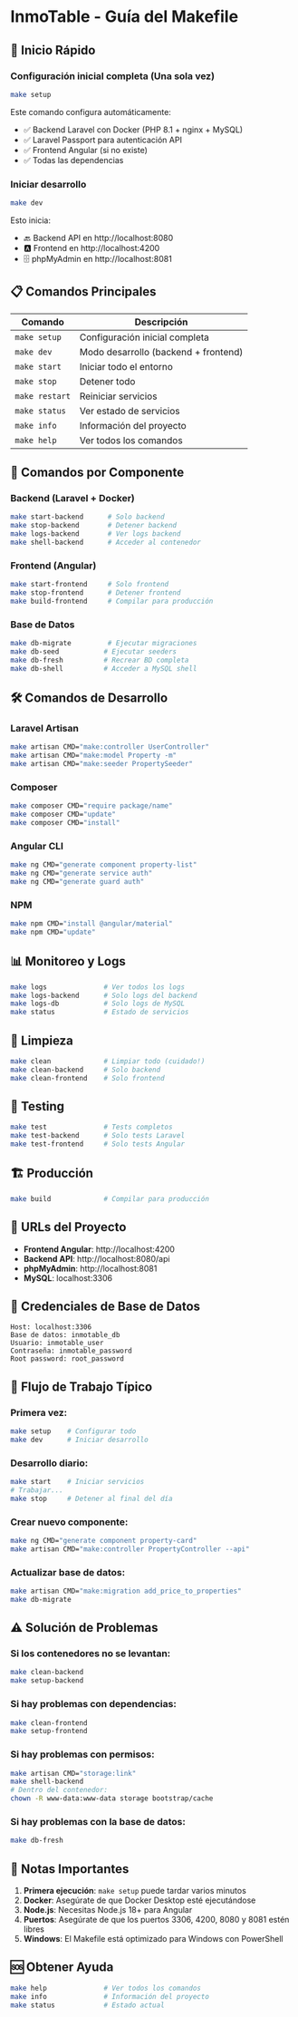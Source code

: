 # InmoTable - Guía del Makefile

## 🚀 Inicio Rápido

### Configuración inicial completa (Una sola vez)
```bash
make setup
```
Este comando configura automáticamente:
- ✅ Backend Laravel con Docker (PHP 8.1 + nginx + MySQL)
- ✅ Laravel Passport para autenticación API
- ✅ Frontend Angular (si no existe)
- ✅ Todas las dependencias

### Iniciar desarrollo
```bash
make dev
```
Esto inicia:
- 🔙 Backend API en http://localhost:8080
- 🅰️ Frontend en http://localhost:4200
- 🗄️ phpMyAdmin en http://localhost:8081

## 📋 Comandos Principales

| Comando | Descripción |
|---------|-------------|
| `make setup` | Configuración inicial completa |
| `make dev` | Modo desarrollo (backend + frontend) |
| `make start` | Iniciar todo el entorno |
| `make stop` | Detener todo |
| `make restart` | Reiniciar servicios |
| `make status` | Ver estado de servicios |
| `make info` | Información del proyecto |
| `make help` | Ver todos los comandos |

## 🔧 Comandos por Componente

### Backend (Laravel + Docker)
```bash
make start-backend      # Solo backend
make stop-backend       # Detener backend
make logs-backend       # Ver logs backend
make shell-backend      # Acceder al contenedor
```

### Frontend (Angular)
```bash
make start-frontend     # Solo frontend
make stop-frontend      # Detener frontend
make build-frontend     # Compilar para producción
```

### Base de Datos
```bash
make db-migrate         # Ejecutar migraciones
make db-seed           # Ejecutar seeders
make db-fresh          # Recrear BD completa
make db-shell          # Acceder a MySQL shell
```

## 🛠️ Comandos de Desarrollo

### Laravel Artisan
```bash
make artisan CMD="make:controller UserController"
make artisan CMD="make:model Property -m"
make artisan CMD="make:seeder PropertySeeder"
```

### Composer
```bash
make composer CMD="require package/name"
make composer CMD="update"
make composer CMD="install"
```

### Angular CLI
```bash
make ng CMD="generate component property-list"
make ng CMD="generate service auth"
make ng CMD="generate guard auth"
```

### NPM
```bash
make npm CMD="install @angular/material"
make npm CMD="update"
```

## 📊 Monitoreo y Logs

```bash
make logs              # Ver todos los logs
make logs-backend      # Solo logs del backend
make logs-db           # Solo logs de MySQL
make status            # Estado de servicios
```

## 🧹 Limpieza

```bash
make clean             # Limpiar todo (cuidado!)
make clean-backend     # Solo backend
make clean-frontend    # Solo frontend
```

## 🧪 Testing

```bash
make test              # Tests completos
make test-backend      # Solo tests Laravel
make test-frontend     # Solo tests Angular
```

## 🏗️ Producción

```bash
make build             # Compilar para producción
```

## 📍 URLs del Proyecto

- **Frontend Angular**: http://localhost:4200
- **Backend API**: http://localhost:8080/api
- **phpMyAdmin**: http://localhost:8081
- **MySQL**: localhost:3306

## 🔑 Credenciales de Base de Datos

```
Host: localhost:3306
Base de datos: inmotable_db
Usuario: inmotable_user
Contraseña: inmotable_password
Root password: root_password
```

## 🔄 Flujo de Trabajo Típico

### Primera vez:
```bash
make setup    # Configurar todo
make dev      # Iniciar desarrollo
```

### Desarrollo diario:
```bash
make start    # Iniciar servicios
# Trabajar...
make stop     # Detener al final del día
```

### Crear nuevo componente:
```bash
make ng CMD="generate component property-card"
make artisan CMD="make:controller PropertyController --api"
```

### Actualizar base de datos:
```bash
make artisan CMD="make:migration add_price_to_properties"
make db-migrate
```

## ⚠️ Solución de Problemas

### Si los contenedores no se levantan:
```bash
make clean-backend
make setup-backend
```

### Si hay problemas con dependencias:
```bash
make clean-frontend
make setup-frontend
```

### Si hay problemas con permisos:
```bash
make artisan CMD="storage:link"
make shell-backend
# Dentro del contenedor:
chown -R www-data:www-data storage bootstrap/cache
```

### Si hay problemas con la base de datos:
```bash
make db-fresh
```

## 📝 Notas Importantes

1. **Primera ejecución**: `make setup` puede tardar varios minutos
2. **Docker**: Asegúrate de que Docker Desktop esté ejecutándose
3. **Node.js**: Necesitas Node.js 18+ para Angular
4. **Puertos**: Asegúrate de que los puertos 3306, 4200, 8080 y 8081 estén libres
5. **Windows**: El Makefile está optimizado para Windows con PowerShell

## 🆘 Obtener Ayuda

```bash
make help              # Ver todos los comandos
make info              # Información del proyecto
make status            # Estado actual
``` 